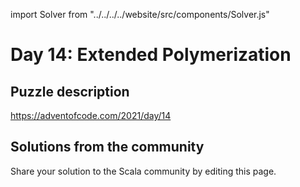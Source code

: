 import Solver from "../../../../website/src/components/Solver.js"

# Day 14: Extended Polymerization

## Puzzle description

https://adventofcode.com/2021/day/14

## Solutions from the community

Share your solution to the Scala community by editing this page.

